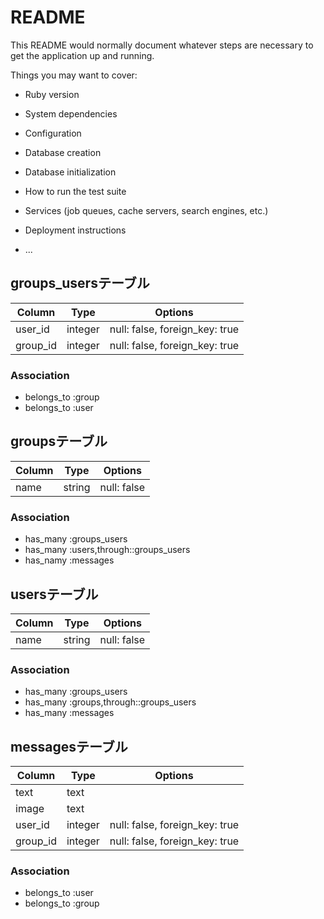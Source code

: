# README

This README would normally document whatever steps are necessary to get the
application up and running.

Things you may want to cover:

* Ruby version

* System dependencies

* Configuration

* Database creation

* Database initialization

* How to run the test suite

* Services (job queues, cache servers, search engines, etc.)

* Deployment instructions

* ...
## groups_usersテーブル

|Column  |Type   |Options|
|--------|-------|-------|
|user_id |integer|null: false, foreign_key: true|
|group_id|integer|null: false, foreign_key: true|

### Association
- belongs_to :group
- belongs_to :user

## groupsテーブル

|Column|Type  |Options|
|------|------|-------|
|name  |string|null: false|

### Association
- has_many :groups_users
- has_many :users,through::groups_users
- has_namy :messages

## usersテーブル

|Column|Type  |Options|
|------|------|-------|
|name  |string|null: false|

### Association
- has_many :groups_users
- has_many :groups,through::groups_users
- has_many :messages

## messagesテーブル

|Column  |Type   |Options|
|--------|-------|-------|
|text    |text   |       |
|image   |text   |       |
|user_id |integer|null: false, foreign_key: true|
|group_id|integer|null: false, foreign_key: true|

### Association
- belongs_to :user
- belongs_to :group

